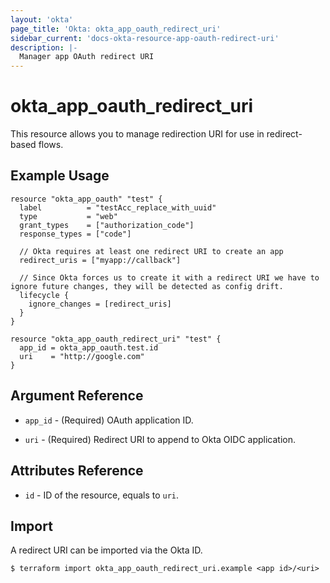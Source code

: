 ```yaml
---
layout: 'okta'
page_title: 'Okta: okta_app_oauth_redirect_uri'
sidebar_current: 'docs-okta-resource-app-oauth-redirect-uri'
description: |-
  Manager app OAuth redirect URI
---
```


# okta_app_oauth_redirect_uri

This resource allows you to manage redirection URI for use in redirect-based flows.

## Example Usage

```hcl
resource "okta_app_oauth" "test" {
  label          = "testAcc_replace_with_uuid"
  type           = "web"
  grant_types    = ["authorization_code"]
  response_types = ["code"]

  // Okta requires at least one redirect URI to create an app
  redirect_uris = ["myapp://callback"]

  // Since Okta forces us to create it with a redirect URI we have to ignore future changes, they will be detected as config drift.
  lifecycle {
    ignore_changes = [redirect_uris]
  }
}

resource "okta_app_oauth_redirect_uri" "test" {
  app_id = okta_app_oauth.test.id
  uri    = "http://google.com"
}
```

## Argument Reference

- `app_id` - (Required) OAuth application ID.

- `uri` - (Required) Redirect URI to append to Okta OIDC application.

## Attributes Reference

- `id` - ID of the resource, equals to `uri`.

## Import

A redirect URI can be imported via the Okta ID.

```
$ terraform import okta_app_oauth_redirect_uri.example <app id>/<uri>
```
